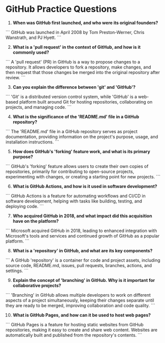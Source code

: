 # GitHub Practice Questions

1. **When was GitHub first launched, and who were its original founders?**

\`\`\`
  GitHub was launched in April 2008 by Tom Preston-Werner, Chris Wanstrath, and PJ Hyett.
\`\`\`

2. **What is a 'pull request' in the context of GitHub, and how is it commonly used?**

\`\`\`
   A 'pull request' (PR) in GitHub is a way to propose changes to a repository. It allows developers to fork a repository, make changes, and then request that those changes be merged into the original repository after review.
\`\`\`

3. **Can you explain the difference between 'git' and 'GitHub'?**

\`\`\`
   'Git' is a distributed version control system, while 'GitHub' is a web-based platform built around Git for hosting repositories, collaborating on projects, and managing code.
\`\`\`

4. **What is the significance of the 'README.md' file in a GitHub repository?**

\`\`\`
 The 'README.md' file in a GitHub repository serves as project documentation, providing information on the project's purpose, usage, and installation instructions.
\`\`\`

5. **How does GitHub's 'forking' feature work, and what is its primary purpose?**

\`\`\`
  GitHub's 'forking' feature allows users to create their own copies of repositories, primarily for contributing to open-source projects, experimenting with changes, or creating a starting point for new projects.
\`\`\`

6. **What is GitHub Actions, and how is it used in software development?**

\`\`\`
  GitHub Actions is a feature for automating workflows and CI/CD in software development, helping with tasks like building, testing, and deploying code.
\`\`\`

7. **Who acquired GitHub in 2018, and what impact did this acquisition have on the platform?**

\`\`\`
  Microsoft acquired GitHub in 2018, leading to enhanced integration with Microsoft's tools and services and continued growth of GitHub as a popular platform.
\`\`\`

8. **What is a 'repository' in GitHub, and what are its key components?**

\`\`\`
   A GitHub 'repository' is a container for code and project assets, including source code, README.md, issues, pull requests, branches, actions, and settings.
\`\`\`

9. **Explain the concept of 'branching' in GitHub. Why is it important for collaborative projects?**

\`\`\`
  'Branching' in GitHub allows multiple developers to work on different aspects of a project simultaneously, keeping their changes separate until they are ready to be merged, improving collaboration and code quality.
\`\`\`

10. **What is GitHub Pages, and how can it be used to host web pages?**

\`\`\`
   GitHub Pages is a feature for hosting static websites from GitHub repositories, making it easy to create and share web content. Websites are automatically built and published from the repository's contents.
\`\`\`
